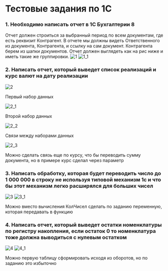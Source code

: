 # Тестовые задания по 1С

### 1. Необходимо написать отчет в 1С Бухгалтерии 8
Отчет должен строиться за выбранный период по всем документам, где есть реквизит Контрагент.
В отчете мы должны видеть Ответственного из документа, Контрагента, и ссылку на сам документ.
Контрагента берем из шапки документов.
Отчет должен выглядеть как на рис ниже и иметь такие же группировки.
![1](https://github.com/Gomel/1C/blob/main/Test/img/1.PNG)
![1_1](https://github.com/Gomel/1C/blob/main/Test/img/1_1.PNG)

### 2. Написать отчет, который выведет список реализаций и курс валют на дату реализации

![2](https://github.com/Gomel/1C/blob/main/Test/img/2.PNG)

Первый набор данных

![2_1](https://github.com/Gomel/1C/blob/main/Test/img/2_1.PNG)

Второй набор данных

![2_2](https://github.com/Gomel/1C/blob/main/Test/img/2_2.PNG)

Связи между наборами данных

![2_3](https://github.com/Gomel/1C/blob/main/Test/img/2_3.PNG)

Можно сделать связь еще по курсу, что бы переводить сумму документа, но в примере курс сделал через параметр

### 3. Написать обработку, которая будет переводить число до 1 000 000 в строку не используя типовой механизм 1с и что бы этот механизм легко расширялся для больших чисел

![3](https://github.com/Gomel/1C/blob/main/Test/img/3.PNG)
![3_1](https://github.com/Gomel/1C/blob/main/Test/img/3_1.PNG)

Можно вместо вычисления КолЧисел сделать по заданию переменную, которая передавать в функцию

### 4. Написать отчет, который выведет остатки номенклатуры по регистру накопления, если остаток 0 то номенклатура тоже должна выводиться с нулевым остатком

![4](https://github.com/Gomel/1C/blob/main/Test/img/4.PNG)
![4_1](https://github.com/Gomel/1C/blob/main/Test/img/4_1.PNG)

Можно первую таблицу сформировать исходя из оборотов, но по заданию это избыточно